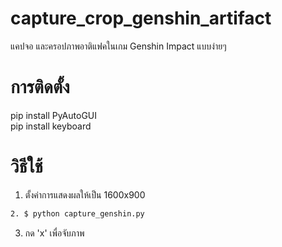 # capture_crop_genshin_artifact
แคปจอ และครอปภาพอาติแฟคในเกม Genshin Impact แบบง่ายๆ
# การติดตั้ง
pip install PyAutoGUI <br>
pip install keyboard  <br>

# วิธีใช้
1. ตั้งค่าการแสดงผลให้เป็น 1600x900 <br>
 ```sh
2. $ python capture_genshin.py
```
3. กด 'x' เพื่อจับภาพ
